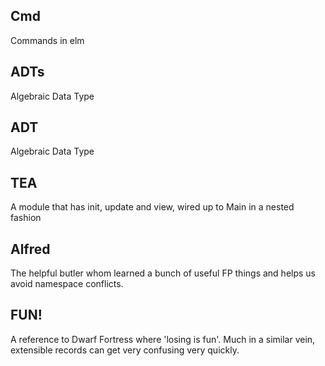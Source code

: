 ## Cmd
Commands in elm

## ADTs
Algebraic Data Type

## ADT
Algebraic Data Type

## TEA
A module that has init, update and view, wired up to Main in a nested fashion

## Alfred
The helpful butler whom learned a bunch of useful FP things and helps us avoid namespace conflicts.


## FUN!
A reference to Dwarf Fortress where 'losing is fun'. Much in a similar vein, extensible records can get very confusing very quickly.

